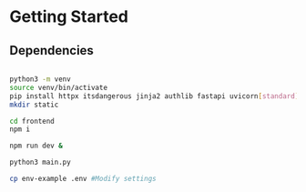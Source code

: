 # Getting Started

## Dependencies
```bash

python3 -m venv
source venv/bin/activate
pip install httpx itsdangerous jinja2 authlib fastapi uvicorn[standard] pydantic[dotenv] websockets pydantic_settings
mkdir static

cd frontend
npm i

npm run dev &

python3 main.py

cp env-example .env #Modify settings
```
